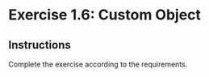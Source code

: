 # Exercise 1.6: Custom Object

## Instructions

Complete the exercise according to the requirements.
